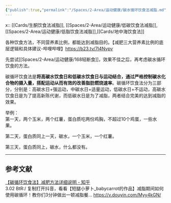 ```yaml
---
{"publish":true,"permalink":"/Spaces/2-Area/运动健康/碳水循环饮食法减脂.md","title":"碳水循环饮食法减脂","created":"2022-10-18","modified":"2023-03-14","published":"2025-07-12T17:46:32.522+08:00","cssclasses":""}
---
```



x:: [[Cards/生酮饮食法减脂]], [[Spaces/2-Area/运动健康/低碳饮食法减脂]], [[Spaces/2-Area/运动健康/低脂饮食法减脂]],[[Cards/地中海饮食法]]

各种饮食方法，不同营养素比例，都能达到减脂目的。【减肥三大营养素比例的底层逻辑和具体建议-哔哩哔哩】https://b23.tv/7I4Nvpv

先尝试[[Spaces/2-Area/运动健康/168轻断食]]，效果不佳之后，再考虑碳水循环饮食的方法。

碳循环饮食法是**将高碳水饮食日和低碳水饮食日与运动结合，通过严格控制碳水化合物的摄入量，搭配运动从而有效的改善脂肪燃烧速率**。碳循环饮食法分为三部分，分别是：高碳水日+强运动，中碳水日+适量运动，低碳水日+不运动，高碳水饮食日是为了提高新陈代谢，而低碳水日是为了减脂，两者结合完美的达到减脂的效果。

举例：  
第一天，两个玉米，两个红薯，蛋白质吃两份鸡胸，不超过10个鸡蛋，一些水果。

第二天，蛋白质同上一天，碳水，一个玉米，一个红薯。

第三天，蛋白质同上，碳水，什么都没有。

---

## 参考文献

[【碳循环饮食法】减肥方法详细说明 - 知乎](https://zhuanlan.zhihu.com/p/114557918)  
3.02 BtR:/ 复制打开抖音，看看【短腿小萝卜_babycarrot的作品】减脂期间如何使用碳循环！教你们3分钟做出一顿减脂餐… https://v.douyin.com/Myy4kGN/